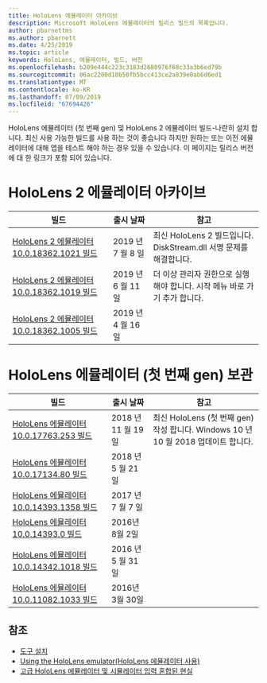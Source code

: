 ```yaml
---
title: HoloLens 에뮬레이터 아카이브
description: Microsoft HoloLens 에뮬레이터의 릴리스 빌드의 목록입니다.
author: pbarnettms
ms.author: pbarnett
ms.date: 4/25/2019
ms.topic: article
keywords: HoloLens, 에뮬레이터, 빌드, 버전
ms.openlocfilehash: b209e444c223c3183d2680976f68c33a3b6ed79b
ms.sourcegitcommit: 06ac2200d10b50fb5bcc413ce2a839e0ab6d6ed1
ms.translationtype: MT
ms.contentlocale: ko-KR
ms.lasthandoff: 07/09/2019
ms.locfileid: "67694426"
---
```

HoloLens 에뮬레이터 (첫 번째 gen) 및 HoloLens 2 에뮬레이터 빌드-나란히 설치 합니다. 최신 사용 가능한 빌드를 사용 하는 것이 좋습니다 하지만 원하는 또는 이전 에뮬레이터에 대해 앱을 테스트 해야 하는 경우 있을 수 있습니다. 이 페이지는 릴리스 버전에 대 한 링크가 포함 되어 있습니다.


# <a name="hololens-2-emulator-archive"></a>HoloLens 2 에뮬레이터 아카이브


|  빌드 |  출시 날짜 |  참고 | 
|----------|----------|----------|
|  [HoloLens 2 에뮬레이터 10.0.18362.1021 빌드](https://go.microsoft.com/fwlink/?linkid=2098508) | 2019 년 7 월 8 일 | 최신 HoloLens 2 빌드입니다.  DiskStream.dll 서명 문제를 해결합니다. |
|  [HoloLens 2 에뮬레이터 10.0.18362.1019 빌드](https://go.microsoft.com/fwlink/?linkid=2095316) | 2019 년 6 월 11 일 | 더 이상 관리자 권한으로 실행 해야 합니다.  시작 메뉴 바로 가기 추가 합니다. |
|  [HoloLens 2 에뮬레이터 10.0.18362.1005 빌드](https://go.microsoft.com/fwlink/?linkid=2087187) | 2019 년 4 월 16 일 |  |


# <a name="hololens-emulator-1st-gen-archive"></a>HoloLens 에뮬레이터 (첫 번째 gen) 보관


|  빌드 |  출시 날짜 |  참고 | 
|----------|----------|----------|
|  [HoloLens 에뮬레이터 10.0.17763.253 빌드](https://go.microsoft.com/fwlink/?linkid=2065980) | 2018 년 11 월 19 일 | 최신 HoloLens (첫 번째 gen) 작성 합니다. Windows 10 년 10 월 2018 업데이트 합니다. |
|  [HoloLens 에뮬레이터 10.0.17134.80 빌드](https://go.microsoft.com/fwlink/?linkid=874531) | 2018 년 5 월 21 일 | 
|  [HoloLens 에뮬레이터 10.0.14393.1358 빌드](https://go.microsoft.com/fwlink/?linkid=852626) |  2017 년 7 월 7 일 |
|  [HoloLens 에뮬레이터 10.0.14393.0 빌드](http://go.microsoft.com/fwlink/?LinkID=823018) |  2016년 8월 2일 |
|  [HoloLens 에뮬레이터 10.0.14342.1018 빌드](http://go.microsoft.com/fwlink/?LinkID=823018) |  2016 년 5 월 31 일 |
|  [HoloLens 에뮬레이터 10.0.11082.1033 빌드](http://go.microsoft.com/fwlink/?LinkID=724053) |  2016년 3월 30일 |

## <a name="see-also"></a>참조
* [도구 설치](install-the-tools.md)
* [Using the HoloLens emulator(HoloLens 에뮬레이터 사용)](using-the-hololens-emulator.md)
* [고급 HoloLens 에뮬레이터 및 시뮬레이터 입력 혼합된 현실](advanced-hololens-emulator-and-mixed-reality-simulator-input.md)
